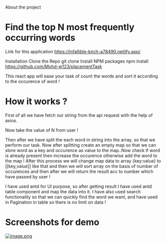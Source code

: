 About the project
# Find the top N most frequently occurring words

Link for this application
https://infallible-kirch-a78490.netlify.app/



Installation
Clone the Repo git clone 
Install NPM packages npm install https://github.com/Mohd-w123/placementTask



This react app will ease your task of count the words and sort it according to the occurence of word !

# How it works ?

First of all we have fetch our string from the api request with the help of axios.

Now take the value of N from user !

Then after we have split the each word in string into the array, so that we perform our task. Now after splitting create an empty map so that we can store word as a key and occurence as value to the map..Now check if word is already present then increase the occurence otherwise add the word to the map ! After this process we will change map data to array {key:value} to [[key,value]] like that and then we will sort array on the basis of number of occurences and then after we will return the result acc to number which have passed by user !

I have used antd for UI purpose, so after getting result I have used antd table component and map the data into it. I have also used search functionality so that we can quickly find the word we want, and have used in Pagination in table so there is no limit on data !



# Screenshots for demo
[![image.png](https://i.postimg.cc/y6wgjgYZ/image.png)](https://postimg.cc/YjzCqSFr)


